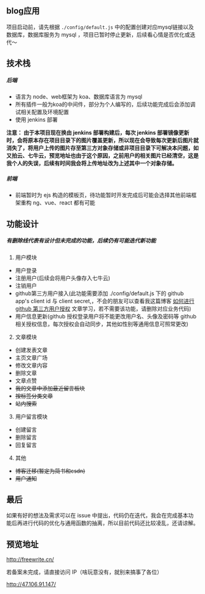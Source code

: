 ## blog应用
项目启动前，请先根据 `./config/default.js` 中的配置创建对应mysql链接以及数据库，数据库服务为 mysql ，项目已暂时停止更新，后续看心情是否优化或迭代～

## 技术栈
##### 后端
- 语言为 node、web框架为 koa、数据库语言为 mysql
- 所有插件一般为koa的中间件，部分为个人编写的，后续功能完成后会添加调试相关配置及环境配置
- 使用 jenkins 部署

**注意： 由于本项目现在换由 jenkins 部署构建后，每次 jenkins 部署镜像更新时，会将原本存在项目目录下的图片覆盖更新，所以现在会导致每次更新后图片就消失了，将用户上传的图片存至第三方对象存储或非项目目录下可解决本问题，如 又拍云、七牛云，预览地址也由于这个原因，之前用户的相关图片已经清空，这是我个人的失误，后续有时间我会将上传地址改为上述其中一个对象存储。**


##### 前端
- 前端暂时为 ejs 构造的模板页，待功能暂时开发完成后可能会选择其他前端框架重构 ng、vue、react 都有可能

## 功能设计
##### 有删除线代表有设计但未完成的功能，后续仍有可能迭代新功能
1.  用户模块
  - 用户登录
  - 注册用户(后续会将用户头像存入七牛云)
  - 注销用户
  - github第三方用户接入(此功能需要添加 ./config/default.js 下的 github app's client id 与 client secret,，不会的朋友可以查看我这篇博客 [如何进行 github 第三方用户授权](http://blog.csdn.net/yolo0927/article/details/79315824) 文章学习，若不需要该功能，请删除对应业务代码)
  - 用户信息更新(github 授权登录用户将不能更改用户名、头像及密码等 github 相关授权信息，每次授权会自动同步，其他如性别等通用信息可照常更改)
2.  文章模块
  - 创建发表文章
  - 主页文章广场
  - 修改文章内容
  - 删除文章
  - 文章点赞
  - ~~我的文章中添加最近留言板块~~
  - ~~按标签分类文章~~
  - ~~站内搜索~~
3.  用户留言模块
  - 创建留言
  - 删除留言
  - 回复留言
4.  其他
  - ~~博客迁移(暂定为简书和csdn)~~
  - ~~用户通知~~

## 最后
如果有好的想法及需求可以在 issue 中提出，代码仍在迭代，我会在完成基本功能后再进行代码的优化与通用函数的抽离，所以目前代码还比较凌乱，还请谅解。

## 预览地址
http://freewrite.cn/

若备案未完成，请直接访问 IP（啥玩意没有，就别来搞事了各位）

http://47.106.91.147/
